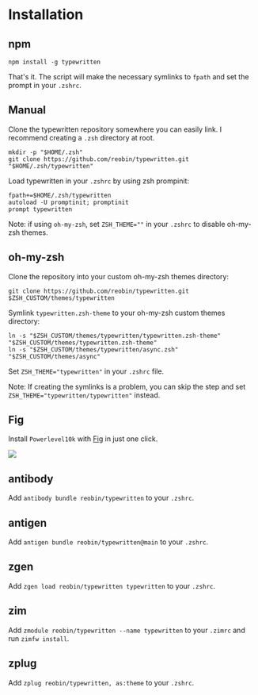 # Installation

## npm

```shell
npm install -g typewritten
```

That's it. The script will make the necessary symlinks to `fpath` and set the prompt in your `.zshrc`.

## Manual

Clone the typewritten repository somewhere you can easily link. I recommend creating a `.zsh` directory at root.

```shell
mkdir -p "$HOME/.zsh"
git clone https://github.com/reobin/typewritten.git "$HOME/.zsh/typewritten"
```

Load typewritten in your `.zshrc` by using zsh prompinit:

```shell
fpath+=$HOME/.zsh/typewritten
autoload -U promptinit; promptinit
prompt typewritten
```

Note: if using `oh-my-zsh`, set `ZSH_THEME=""` in your `.zshrc` to disable oh-my-zsh themes.

## oh-my-zsh

Clone the repository into your custom oh-my-zsh themes directory:

```shell
git clone https://github.com/reobin/typewritten.git $ZSH_CUSTOM/themes/typewritten
```

Symlink `typewritten.zsh-theme` to your oh-my-zsh custom themes directory:

```shell
ln -s "$ZSH_CUSTOM/themes/typewritten/typewritten.zsh-theme" "$ZSH_CUSTOM/themes/typewritten.zsh-theme"
ln -s "$ZSH_CUSTOM/themes/typewritten/async.zsh" "$ZSH_CUSTOM/themes/async"
```

Set `ZSH_THEME="typewritten"` in your `.zshrc` file.

Note: If creating the symlinks is a problem, you can skip the step and set `ZSH_THEME="typewritten/typewritten"` instead.

## Fig

Install `Powerlevel10k` with [Fig](https://fig.io) in just one click.

<a href="https://fig.io/plugins/other/zaw_zsh-users" target="_blank"><img src="https://fig.io/badges/install-with-fig.svg" /></a>

## antibody

Add `antibody bundle reobin/typewritten` to your `.zshrc`.

## antigen

Add `antigen bundle reobin/typewritten@main` to your `.zshrc`.

## zgen

Add `zgen load reobin/typewritten typewritten` to your `.zshrc`.

## zim

Add `zmodule reobin/typewritten --name typewritten` to your `.zimrc` and run `zimfw install`.

## zplug

Add `zplug reobin/typewritten, as:theme` to your `.zshrc`.
